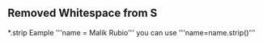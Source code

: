 ## Removed Whitespace from S
*.strip
Eample '''name = Malik    Rubio''' you can use '''name=name.strip()'''
